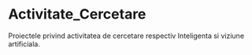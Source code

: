 # Activitate_Cercetare
 Proiectele privind activitatea de cercetare respectiv Inteligenta si viziune artificiala.
